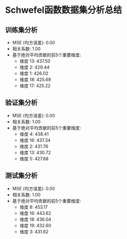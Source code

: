 # Schwefel函数数据集分析总结

## 训练集分析

* MSE (均方误差): 0.00
* 相关系数: 1.00
* 基于绝对平均贡献的前5个重要维度:
  - 维度 13: 437.50
  - 维度 2: 429.44
  - 维度 1: 426.02
  - 维度 18: 425.69
  - 维度 17: 425.22

## 验证集分析

* MSE (均方误差): 0.00
* 相关系数: 1.00
* 基于绝对平均贡献的前5个重要维度:
  - 维度 4: 438.41
  - 维度 16: 437.34
  - 维度 2: 431.76
  - 维度 13: 430.72
  - 维度 5: 427.68

## 测试集分析

* MSE (均方误差): 0.00
* 相关系数: 1.00
* 基于绝对平均贡献的前5个重要维度:
  - 维度 8: 453.17
  - 维度 16: 443.62
  - 维度 18: 436.04
  - 维度 19: 432.60
  - 维度 3: 431.62
